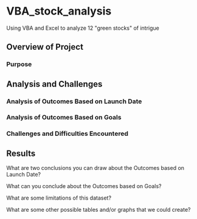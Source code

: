 # VBA_stock_analysis
Using VBA and Excel to analyze 12 "green stocks" of intrigue 



## Overview of Project
### Purpose
## Analysis and Challenges
### Analysis of Outcomes Based on Launch Date
### Analysis of Outcomes Based on Goals
### Challenges and Difficulties Encountered
## Results


What are two conclusions you can draw about the Outcomes based on Launch Date?

What can you conclude about the Outcomes based on Goals?

What are some limitations of this dataset?

What are some other possible tables and/or graphs that we could create?